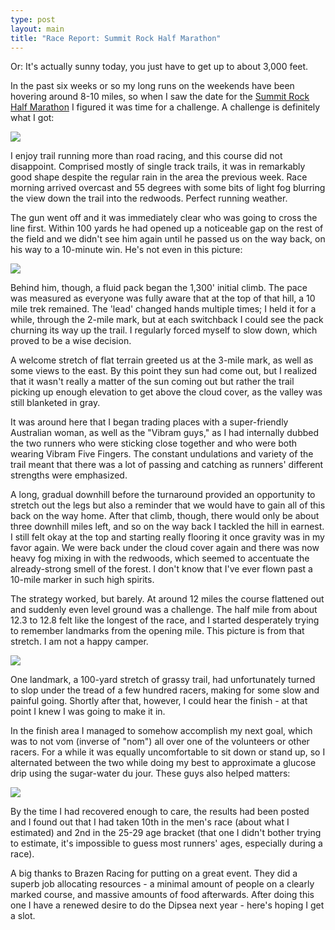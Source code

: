 ```yaml
---
type: post
layout: main
title: "Race Report: Summit Rock Half Marathon"
---
```

Or: It's actually sunny today, you just have to get up to about 3,000 feet.

In the past six weeks or so my long runs on the weekends have been hovering
around 8-10 miles, so when I saw the date for the [Summit Rock Half
Marathon](http://www.brazenracing.com/summitrock.html) I figured it was time
for a challenge. A challenge is definitely what I got:

![](system/images/17/post/elevation.png)

I enjoy trail running more than road racing, and this course did not
disappoint. Comprised mostly of single track trails, it was in remarkably good
shape despite the regular rain in the area the previous week. Race morning
arrived overcast and 55 degrees with some bits of light fog blurring the view
down the trail into the redwoods. Perfect running weather.

The gun went off and it was immediately clear who was going to cross the line
first. Within 100 yards he had opened up a noticeable gap on the rest of the
field and we didn't see him again until he passed us on the way back, on his
way to a 10-minute win. He's not even in this picture:

![](system/images/18/post/summit-rock-start.jpg)

Behind him, though, a fluid pack began the 1,300' initial climb. The pace was
measured as everyone was fully aware that at the top of that hill, a 10 mile
trek remained. The 'lead' changed hands multiple times; I held it for a while,
through the 2-mile mark, but at each switchback I could see the pack churning
its way up the trail. I regularly forced myself to slow down, which proved to
be a wise decision.

A welcome stretch of flat terrain greeted us at the 3-mile mark, as well as
some views to the east. By this point they sun had come out, but I realized
that it wasn't really a matter of the sun coming out but rather the trail
picking up enough elevation to get above the cloud cover, as the valley was
still blanketed in gray.

It was around here that I began trading places with a super-friendly
Australian woman, as well as the "Vibram guys," as I had internally dubbed the
two runners who were sticking close together and who were both wearing Vibram
Five Fingers. The constant undulations and variety of the trail meant that
there was a lot of passing and catching as runners' different strengths were
emphasized.

A long, gradual downhill before the turnaround provided an opportunity to
stretch out the legs but also a reminder that we would have to gain all of
this back on the way home. After that climb, though, there would only be about
three downhill miles left, and so on the way back I tackled the hill in
earnest. I still felt okay at the top and starting really flooring it once
gravity was in my favor again. We were back under the cloud cover again and
there was now heavy fog mixing in with the redwoods, which seemed to
accentuate the already-strong smell of the forest. I don't know that I've ever
flown past a 10-mile marker in such high spirits.

The strategy worked, but barely. At around 12 miles the course flattened out
and suddenly even level ground was a challenge. The half mile from about 12.3
to 12.8 felt like the longest of the race, and I started desperately trying to
remember landmarks from the opening mile. This picture is from that stretch. I
am not a happy camper.

![](system/images/16/post/fierce-face.JPG)

One landmark, a 100-yard stretch of grassy trail, had unfortunately turned to
slop under the tread of a few hundred racers, making for some slow and painful
going. Shortly after that, however, I could hear the finish - at that point I
knew I was going to make it in.

In the finish area I managed to somehow accomplish my next goal, which was to
not vom (inverse of "nom") all over one of the volunteers or other racers. For
a while it was equally uncomfortable to sit down or stand up, so I alternated
between the two while doing my best to approximate a glucose drip using the
sugar-water du jour. These guys also helped matters:

![](system/images/19/post/summit-rock-dogs.jpg)

By the time I had recovered enough to care, the results had been posted and I
found out that I had taken 10th in the men's race (about what I estimated) and
2nd in the 25-29 age bracket (that one I didn't bother trying to estimate,
it's impossible to guess most runners' ages, especially during a race).

A big thanks to Brazen Racing for putting on a great event. They did a superb
job allocating resources - a minimal amount of people on a clearly marked
course, and massive amounts of food afterwards. After doing this one I have a
renewed desire to do the Dipsea next year - here's hoping I get a slot.

